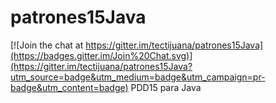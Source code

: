 # patrones15Java

[![Join the chat at https://gitter.im/tectijuana/patrones15Java](https://badges.gitter.im/Join%20Chat.svg)](https://gitter.im/tectijuana/patrones15Java?utm_source=badge&utm_medium=badge&utm_campaign=pr-badge&utm_content=badge)
PDD15 para Java
